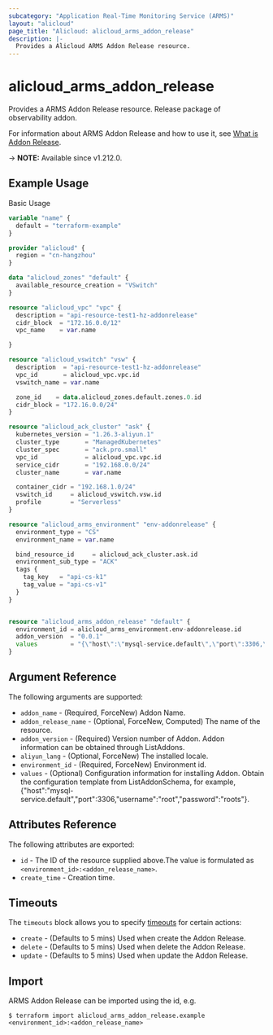 ```yaml
---
subcategory: "Application Real-Time Monitoring Service (ARMS)"
layout: "alicloud"
page_title: "Alicloud: alicloud_arms_addon_release"
description: |-
  Provides a Alicloud ARMS Addon Release resource.
---
```


# alicloud_arms_addon_release

Provides a ARMS Addon Release resource. Release package of observability addon.

For information about ARMS Addon Release and how to use it, see [What is Addon Release](https://www.alibabacloud.com/help/en/).

-> **NOTE:** Available since v1.212.0.

## Example Usage

Basic Usage

```terraform
variable "name" {
  default = "terraform-example"
}

provider "alicloud" {
  region = "cn-hangzhou"
}

data "alicloud_zones" "default" {
  available_resource_creation = "VSwitch"
}

resource "alicloud_vpc" "vpc" {
  description = "api-resource-test1-hz-addonrelease"
  cidr_block  = "172.16.0.0/12"
  vpc_name    = var.name

}

resource "alicloud_vswitch" "vsw" {
  description  = "api-resource-test1-hz-addonrelease"
  vpc_id       = alicloud_vpc.vpc.id
  vswitch_name = var.name

  zone_id    = data.alicloud_zones.default.zones.0.id
  cidr_block = "172.16.0.0/24"
}

resource "alicloud_ack_cluster" "ask" {
  kubernetes_version = "1.26.3-aliyun.1"
  cluster_type       = "ManagedKubernetes"
  cluster_spec       = "ack.pro.small"
  vpc_id             = alicloud_vpc.vpc.id
  service_cidr       = "192.168.0.0/24"
  cluster_name       = var.name

  container_cidr = "192.168.1.0/24"
  vswitch_id     = alicloud_vswitch.vsw.id
  profile        = "Serverless"
}

resource "alicloud_arms_environment" "env-addonrelease" {
  environment_type = "CS"
  environment_name = var.name

  bind_resource_id     = alicloud_ack_cluster.ask.id
  environment_sub_type = "ACK"
  tags {
    tag_key   = "api-cs-k1"
    tag_value = "api-cs-v1"
  }
}


resource "alicloud_arms_addon_release" "default" {
  environment_id = alicloud_arms_environment.env-addonrelease.id
  addon_version  = "0.0.1"
  values         = "{\"host\":\"mysql-service.default\",\"port\":3306,\"username\":\"root\",\"password\":\"roots\"}"
}
```

## Argument Reference

The following arguments are supported:
* `addon_name` - (Required, ForceNew) Addon Name.
* `addon_release_name` - (Optional, ForceNew, Computed) The name of the resource.
* `addon_version` - (Required) Version number of Addon. Addon information can be obtained through ListAddons.
* `aliyun_lang` - (Optional, ForceNew) The installed locale.
* `environment_id` - (Required, ForceNew) Environment id.
* `values` - (Optional) Configuration information for installing Addon. Obtain the configuration template from ListAddonSchema, for example, {"host":"mysql-service.default","port":3306,"username":"root","password":"roots"}.

## Attributes Reference

The following attributes are exported:
* `id` - The ID of the resource supplied above.The value is formulated as `<environment_id>:<addon_release_name>`.
* `create_time` - Creation time.

## Timeouts

The `timeouts` block allows you to specify [timeouts](https://www.terraform.io/docs/configuration-0-11/resources.html#timeouts) for certain actions:
* `create` - (Defaults to 5 mins) Used when create the Addon Release.
* `delete` - (Defaults to 5 mins) Used when delete the Addon Release.
* `update` - (Defaults to 5 mins) Used when update the Addon Release.

## Import

ARMS Addon Release can be imported using the id, e.g.

```shell
$ terraform import alicloud_arms_addon_release.example <environment_id>:<addon_release_name>
```